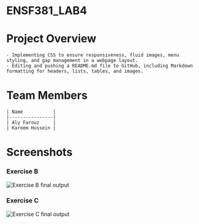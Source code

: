 # ENSF381_LAB4

# Project Overview
    - Implementing CSS to ensure responsiveness, fluid images, menu styling, and gap management in a webpage layout.
    - Editing and pushing a README.md file to GitHub, including Markdown formatting for headers, lists, tables, and images.
# Team Members
    | Name           |
    |----------------|
    | Aly Farouz     |
    | Kareem Hussein |
# Screenshots

### Exercise B
![Exercise B final output](./ExerciseB.gif)

### Exercise C
![Exercise C final output](./ExerciseC.gif)